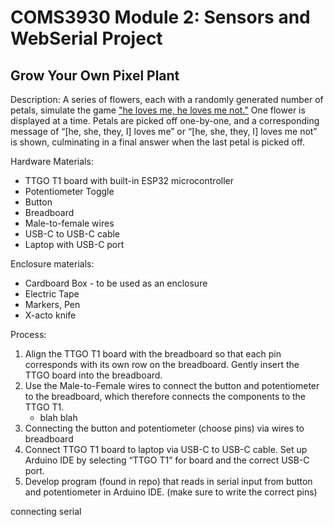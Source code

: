 # COMS3930 Module 2: Sensors and WebSerial Project

## Grow Your Own Pixel Plant

Description:
A series of flowers, each with a randomly generated number of petals, simulate the game ["he loves me, he loves me not."](https://en.wikipedia.org/wiki/He_loves_me..._he_loves_me_not)
 One flower is displayed at a time. Petals are picked off one-by-one, and a corresponding message of “[he, she, they, I] loves me” or “[he, she, they, I] loves me not” is shown, culminating in a final answer when the last petal is picked off. 

Hardware Materials:
* TTGO T1 board with built-in ESP32 microcontroller
* Potentiometer Toggle
* Button
* Breadboard
* Male-to-female wires
* USB-C to USB-C cable 
* Laptop with USB-C port

Enclosure materials: 
* Cardboard Box - to be used as an enclosure
* Electric Tape
* Markers, Pen
* X-acto knife

Process: 
1. Align the TTGO T1 board with the breadboard so that each pin corresponds with its own row on the breadboard. Gently insert the TTGO board into the breadboard.
2. Use the Male-to-Female wires to connect the button and potentiometer to the breadboard, which therefore connects the components to the TTGO T1.
     - blah blah 
1. Connecting the button and potentiometer (choose pins) via wires to breadboard 
1. Connect TTGO T1 board to laptop via USB-C to USB-C cable. Set up Arduino IDE by selecting “TTGO T1” for board and the correct USB-C port.
3. Develop program (found in repo) that reads in serial input from button and potentiometer  in Arduino IDE. (make sure to write the correct pins) 

connecting serial 

